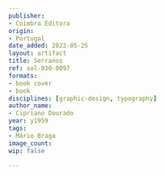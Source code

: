 ```yaml
---
publisher:
- Coimbra Editora
origin:
- Portugal
date_added: 2022-05-25
layout: artifact
title: Serranos
ref: sol-030-0097
formats:
- book cover
- book
disciplines: [graphic-design, typography]
author_name:
- Cipriano Dourado
year: y1959
tags:
- Mário Braga
image_count:
wip: false

---
```

